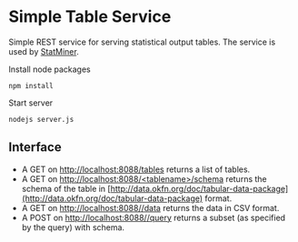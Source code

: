 Simple Table Service
====================

Simple REST service for serving statistical output tables. The service is
used by [StatMiner](https://github.com/statmine/statminer). 

Install node packages

```
npm install
```

Start server

```
nodejs server.js
```


Interface
---------

- A GET on [http://localhost:8088/tables](http://localhost:8088/tables) returns
  a list of tables. 
- A GET on [http://localhost:8088/\<tablename\>/schema](http://localhost:8088/\<tablename\>/schema) 
  returns the schema of the table in 
  [http://data.okfn.org/doc/tabular-data-package](http://data.okfn.org/doc/tabular-data-package)
  format. 
- A GET on [http://localhost:8088/<tablename>/data](http://localhost:8088/<tablename>/data) 
  returns the data in CSV format.
- A POST on [http://localhost:8088/<tablename>/query](http://localhost:8088/<tablename>/query) 
  returns a subset (as specified by the query) with schema.

